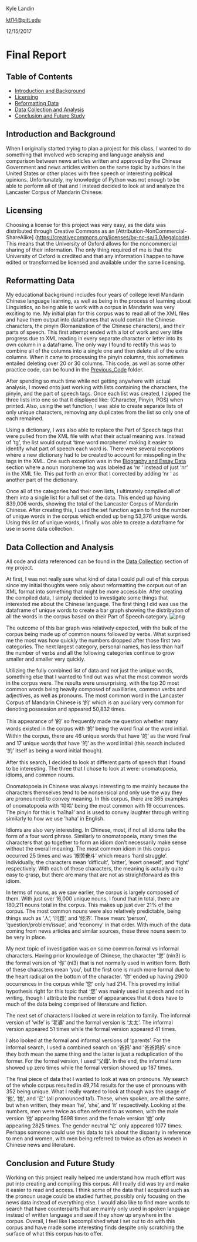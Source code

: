 Kyle Landin

ktl14@pitt.edu

12/15/2017

# Final Report

## Table of Contents
- [Introduction and Background](#introduction-and-background)
- [Licensing](#licensing)
- [Reformatting Data](#reformatting-data)
- [Data Collection and Analysis](#data-collection-and-analysis)
- [Conclusion and Future Study](#conclusion-and-future-study)

## Introduction and Background
When I originally started trying to plan a project for this class, I wanted to do something that involved web scraping and language analysis and comparison between news articles written and approved by the Chinese Government and news articles written on the same topic by authors in the United States or other places with free speech or interesting political opinions. Unfortunately, my knowledge of Python was not enough to be able to perform all of that and I instead decided to look at and analyze the Lancaster Corpus of Mandarin Chinese.

## Licensing
Choosing a license for this project was very easy, as the data was distributed through Creative Commons as an [Attribution-NonCommercial-ShareAlike] (https://creativecommons.org/licenses/by-nc-sa/3.0/legalcode). This means that the University of Oxford allows for the noncommercial sharing of their information. The only thing required of me is that the University of Oxford is credited and that any information I happen to have edited or transformed be licensed and available under the same licensing.

## Reformatting Data
My educational background includes four years of college level Mandarin Chinese language learning, as well as being in the process of learning about Linguistics, so being able to work with a corpus in Mandarin was very exciting to me. My initial plan for this corpus was to read all of the XML files and have them output into dataframes that would contain the Chinese characters, the pinyin (Romanization of the Chinese characters), and their parts of speech. This first attempt ended with a lot of work and very little progress due to XML reading in every separate character or letter into its own column in a dataframe. The only way I found to rectify this was to combine all of the columns into a single one and then delete all of the extra columns. When it came to processing the pinyin columns, this sometimes entailed deleting over 20 or 30 columns. This code, as well as some other practice code, can be found in the [Previous_Code](https://github.com/Data-Science-for-Linguists/Study_of_the_LCMC/tree/master/Previous_Code) folder.

After spending so much time while not getting anywhere with actual analysis, I moved onto just working with lists containing the characters, the pinyin, and the part of speech tags. Once each list was created, I zipped the three lists into one so that it displayed like: (Character, Pinyin, POS) when printed. Also, using the set function, I was able to create separate lists of only unique characters, removing any duplicates from the list so only one of each remained.

Using a dictionary, I was also able to replace the Part of Speech tags that were pulled from the XML file with what their actual meaning was. Instead of ‘tg’, the list would output ‘time word morpheme’ making it easier to identify what part of speech each word is. There were several exceptions where a new dictionary had to be created to account for misspelling in the tags in the XML. One such exception was in the [Biography and Essay Data]() section where a noun morpheme tag was labeled as ‘nr ‘ instead of just ‘nr’ in the XML file. This put forth an error that I corrected by adding ‘nr ‘ as another part of the dictionary.

Once all of the categories had their own lists, I ultimately compiled all of them into a single list for a full set of the data. This ended up having 839,006 words, showing the total of the Lancaster Corpus of Mandarin Chinese. After creating this, I used the set function again to find the number of unique words in the corpus which ended up being 53,376 unique words. Using this list of unique words, I finally was able to create a dataframe for use in some data collection.

## Data Collection and Analysis
All code and data referenced can be found in the [Data Collection](https://github.com/Data-Science-for-Linguists/Study_of_the_LCMC/blob/master/LCMC_Compiled_Data.md#data-collection) section of my project.

At first, I was not really sure what kind of data I could pull out of this corpus since my initial thoughts were only about reformatting the corpus out of an XML format into something that might be more accessible. After creating the compiled data, I simply decided to investigate some things that interested me about the Chinese language. The first thing I did was use the dataframe of unique words to create a bar graph showing the distribution of all the words in the corpus based on their Part of Speech category.
![png](images/parts_of_speech.png)

The outcome of this bar graph was relatively expected, with the bulk of the corpus being made up of common nouns followed by verbs. What surprised me the most was how quickly the numbers dropped after those first two categories. The next largest category, personal names, has less than half the number of verbs and all the following categories continue to grow smaller and smaller very quickly.

Utilizing the fully combined list of data and not just the unique words, something else that I wanted to find out was what the most common words in the corpus were. The results were unsurprising, with the top 20 most common words being heavily composed of auxiliaries, common verbs and adjectives, as well as pronouns. The most common word in the Lancaster Corpus of Mandarin Chinese is ‘的’ which is an auxiliary very common for denoting possession and appeared 50,832 times.

This appearance of ‘的’ so frequently made me question whether many words existed in the corpus with ‘的’ being the word final or the word initial. Within the corpus, there are 46 unique words that have ‘的’ as the word final and 17 unique words that have ‘的’ as the word initial (this search included ‘的’ itself as being a word initial though).

After this search, I decided to look at different parts of speech that I found to be interesting. The three that I chose to look at were: onomatopoeia, idioms, and common nouns.

Onomatopoeia in Chinese was always interesting to me mainly because the characters themselves tend to be nonsensical and only use the way they are pronounced to convey meaning. In this corpus, there are 365 examples of onomatopoeia with ‘哈哈’ being the most common with 19 occurrences. The pinyin for this is ‘ha1ha1’ and is used to convey laughter through writing similarly to how we use ‘haha’ in English.

Idioms are also very interesting. In Chinese, most, if not all idioms take the form of a four word phrase. Similarly to onomatopoeia, many times the characters that go together to form an idiom don’t necessarily make sense without the overall meaning. The most common idiom in this corpus occurred 25 times and was ‘艰苦奋斗’ which means ‘hard struggle’. Individually, the characters mean ‘difficult’, ‘bitter’, ‘exert oneself’, and ‘fight’ respectively. With each of these characters, the meaning is actually quite easy to grasp, but there are many that are not as straightforward as this idiom.

In terms of nouns, as we saw earlier, the corpus is largely composed of them. With just over 16,000 unique nouns, I found that in total, there are 180,211 nouns total in the corpus. This makes up just over 21% of the corpus. The most common nouns were also relatively predictable, being things such as ‘人’, ‘问题’, and ‘经济’. These mean: ‘person’, ‘question/problem/issue’, and ‘economy’ in that order. With much of the data coming from news articles and similar sources, these three nouns seem to be very in place.

My next topic of investigation was on some common formal vs informal characters. Having prior knowledge of Chinese, the character ‘您’ (nin3) is the formal version of ‘你’ (ni3) that is not normally used in written form. Both of these characters mean ‘you’, but the first one is much more formal due to the heart radical on the bottom of the character. ‘你’ ended up having 2900 occurrences in the corpus while ‘您’ only had 214. This proved my initial hypothesis right for this topic that ‘您’ was mainly used in speech and not in writing, though I attribute the number of appearances that it does have to much of the data being comprised of literature and fiction.

The next set of characters I looked at were in relation to family. The informal version of ‘wife’ is ‘老婆’ and the formal version is ‘太太’. The informal version appeared 51 times while the formal version appeared 41 times.

I also looked at the formal and informal versions of ‘parents’. For the informal search, I used a combined search on ‘爸妈’ and ‘爸爸妈妈’ since they both mean the same thing and the latter is just a reduplication of the former. For the formal version, I used ‘父母’. In the end, the informal term showed up zero times while the formal version showed up 187 times.

The final piece of data that I wanted to look at was on pronouns. My search of the whole corpus resulted in 49,714 results for the use of pronouns with 352 being unique. What I really wanted to look at though was the usage of ‘他’, ‘她’, and ‘它’ (all pronounced ta1). These, when spoken, are all the same, but when written, they mean ‘he’, ‘she’, and ‘it’ respectively. Looking at the numbers, men were twice as often referred to as women, with the male version ‘他’ appearing 5898 times and the female version ‘她’ only appearing 2825 times. The gender neutral ‘它’ only appeared 1077 times. Perhaps someone could use this data to talk about the disparity in reference to men and women, with men being referred to twice as often as women in Chinese news and literature.

## Conclusion and Future Study
Working on this project really helped me understand how much effort was put into creating and compiling this corpus. All I really did was try and make it easier to read and access. I think some of the data that I acquired such as the pronoun usage could be studied further, possibly only focusing on the news data instead of everything else. I would also like to find more words to search that have counterparts that are mainly only used in spoken language instead of written language and see if they show up anywhere in the corpus. Overall, I feel like I accomplished what I set out to do with this corpus and have made some interesting finds despite only scratching the surface of what this corpus has to offer.
